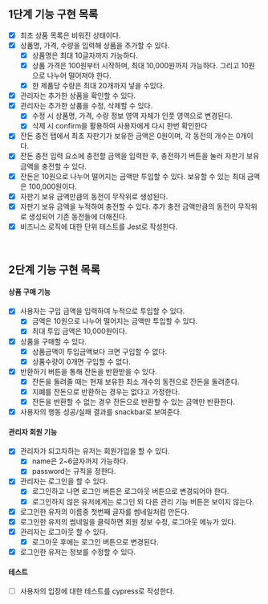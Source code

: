 ## 1단계 기능 구현 목록

- [x] 최초 상품 목록은 비워진 상태이다.
- [x] 상품명, 가격, 수량을 입력해 상품을 추가할 수 있다.
  - [x] 상품명은 최대 10글자까지 가능하다.
  - [x] 상품 가격은 100원부터 시작하며, 최대 10,000원까지 가능하다. 그리고 10원으로 나누어 떨어져야 한다.
  - [x] 한 제품당 수량은 최대 20개까지 넣을 수있다.
- [x] 관리자는 추가한 상품을 확인할 수 있다.
- [x] 관리자는 추가한 상품을 수정, 삭제할 수 있다.
  - [x] 수정 시 상품명, 가격, 수량 정보 영역 자체가 인풋 영역으로 변경된다.
  - [x] 삭제 시 confirm을 활용하여 사용자에게 다시 한번 확인한다
- [x] 잔돈 충전 탭에서 최초 자판기가 보유한 금액은 0원이며, 각 동전의 개수는 0개이다.
- [x] 잔돈 충전 입력 요소에 충전할 금액을 입력한 후, 충전하기 버튼을 눌러 자판기 보유 금액을 충전할 수 있다.
- [x] 잔돈은 10원으로 나누어 떨어지는 금액만 투입할 수 있다. 보유할 수 있는 최대 금액은 100,000원이다.
- [x] 자판기 보유 금액만큼의 동전이 무작위로 생성된다.
- [x] 자판기 보유 금액을 누적하여 충전할 수 있다. 추가 충전 금액만큼의 동전이 무작위로 생성되어 기존 동전들에 더해진다.
- [x] 비즈니스 로직에 대한 단위 테스트를 Jest로 작성한다.

<br>

## 2단계 기능 구현 목록

#### 상품 구매 기능

- [x] 사용자는 구입 금액을 입력하여 누적으로 투입할 수 있다.
  - [x] 금액은 10원으로 나누어 떨어지는 금액만 투입할 수 있다.
  - [x] 최대 투입 금액은 10,000원이다.
- [x] 상품을 구매할 수 있다.
  - [x] 상품금액이 투입금액보다 크면 구입할 수 없다.
  - [x] 상품수량이 0개면 구입할 수 없다.
- [x] 반환하기 버튼을 통해 잔돈을 반환받을 수 있다.
  - [x] 잔돈을 돌려줄 때는 현재 보유한 최소 개수의 동전으로 잔돈을 돌려준다.
  - [x] 지폐를 잔돈으로 반환하는 경우는 없다고 가정한다.
  - [x] 잔돈을 반환할 수 없는 경우 잔돈으로 반환할 수 있는 금액만 반환한다.
- [x] 사용자의 행동 성공/실패 결과를 snackbar로 보여준다.

#### 관리자 회원 기능

- [x] 관리자가 되고자하는 유저는 회원가입을 할 수 있다.
  - [x] name은 2~6글자까지 가능하다.
  - [x] password는 규칙을 정한다.
- [x] 관리자는 로그인을 할 수 있다.
  - [x] 로그인하고 나면 로그인 버튼은 로그아웃 버튼으로 변경되어야 한다.
  - [x] 로그인하지 않은 유저에게는 로그인 외 다른 관리 기능 버튼은 보이지 않는다.
- [x] 로그인한 유저의 이름중 첫번째 글자를 썸네일처럼 만든다.
- [x] 로그인한 유저의 썸네일을 클릭하면 회원 정보 수정, 로그아웃 메뉴가 있다.
- [x] 관리자는 로그아웃 할 수 있다.
  - [x] 로그아웃 후에는 로그인 버튼으로 변경된다.
- [x] 로그인한 유저는 정보를 수정할 수 있다.

#### 테스트

- [ ] 사용자의 입장에 대한 테스트를 cypress로 작성한다.
